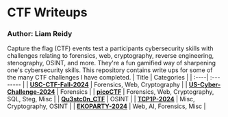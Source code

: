 # CTF Writeups
### Author: Liam Reidy

Capture the flag (CTF) events test a participants cybersecurity skills with challenges relating to forensics, web, cryptography, reverse engineering, stenography, OSINT, and more. They're a fun gamified way of sharpening one's cybersecurity skills. This repository contains write ups for some of the many CTF challenges I have completed.
| Title | Categories |
| :----| :-------- |
| [**USC-CTF-Fall-2024**](./USC-CTF-Fall-2024/README.md) | Forensics, Web, Cryptography |
| [**US-Cyber-Challenge-2024**](./US-Cyber-Challenge-2024/US-Cyber-Challenge-2024.md) | Forensics |
| [**picoCTF**](./picoCTF-Practice/README.md) | Forensics, Web, Cryptography, SQL, Steg, Misc |
| [**Qu3stc0n_CTF**](./Qu3stc0n_CTF/README.md) | OSINT |
| [**TCP1P-2024**](./TCP1P-2024/README.md) | Misc, Cryptography, OSINT |
| [**EKOPARTY-2024**](./EKOPARTY-2024/README.md) | Web, AI, Forensics, Misc |
